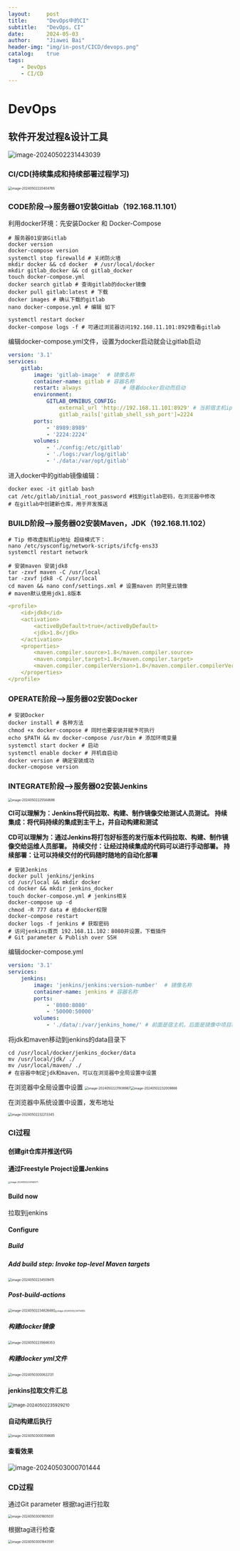 ```yaml
---
layout:     post
title:      "DevOps中的CI"
subtitle:   "DevOps，CI"
date:       2024-05-03
author:     "Jiawei Bai"
header-img: "img/in-post/CICD/devops.png"
catalog:    true
tags:
    - DevOps
    - CI/CD
---
```


# DevOps

##  软件开发过程&设计工具

<img src="/site/img/in-post/CICD/devops.png" alt="image-20240502231443039"/>

### CI/CD(持续集成和持续部署过程学习)

<img src="/site/img/in-post/CICD/image-20240502220404765.png" alt="image-20240502220404765" style="zoom: 50%;" />

### CODE阶段—>服务器01安装Gitlab（192.168.11.101）

利用docker环境：先安装Docker 和 Docker-Compose

```shell
# 服务器01安装Gitlab
docker version
docker-compose version
systemctl stop firewalld # 关闭防火墙
mkdir docker && cd docker  # /usr/local/docker
mkdir gitlab_docker && cd gitlab_docker
touch docker-compose.yml
docker search gitlab # 查询gitlab的docker镜像
docker pull gitlab:latest # 下载
docker images # 确认下载的gitlab
nano docker-compose.yml # 编辑 如下

systemctl restart docker
docker-compose logs -f # 可通过浏览器访问192.168.11.101:8929查看gitlab
```

编辑docker-compose.yml文件，设置为docker启动就会让gitlab启动

```yml
version: '3.1'
services:
	gitlab:
		image: 'gitlab-image'  # 镜像名称
		container-name: gitlab # 容器名称
		restart: always				# 随着docker启动而启动
		environment:
			GITLAB_OMNIBUS_CONFIG:
				external_url 'http://192.168.11.101:8929' # 当前宿主机ip
				gitlab_rails['gitlab_shell_ssh_port']=2224
		ports:
			- '8989:8989'
			- '2224:2224'
		volumes:
			- './config:/etc/gitlab'
			- './logs:/var/log/gitlab'
			- './data:/var/opt/gitlab'
```

进入docker中的gitlab镜像编辑：

```shell
docker exec -it gitlab bash
cat /etc/gitlab/initial_root_password #找到gitlab密码，在浏览器中修改
# 在gitlab中创建新仓库，用于开发推送
```



### BUILD阶段—>服务器02安装Maven，JDK（192.168.11.102）

```shell
# Tip 修改虚拟机ip地址 超级模式下：
nano /etc/sysconfig/network-scripts/ifcfg-ens33
systemctl restart network
```



```shell
# 安装maven 安装jdk8
tar -zxvf maven -C /usr/local
tar -zxvf jdk8 -C /usr/local
cd maven && nano conf/settings.xml # 设置maven 的阿里云镜像
# maven默认使用jdk1.8版本
```

```yml
<profile>
	<id>jdk8</id>
	<activation>
		<activeByDefault>true</activeByDefault>
		<jdk>1.8</jdk>
	</activation>
	<properties>
		<maven.compiler.source>1.8</maven.compiler.source>
		<maven.compiler,target>1.8</maven.compiler.target>
		<maven.compiler.compilerVersion>1.8</maven.compiler.compilerVersion>
	</properties>
</profile>
```



### OPERATE阶段—>服务器02安装Docker

```shell
# 安装Docker
docker install # 各种方法
chmod +x docker-compose # 同时也要安装并赋予可执行
echo $PATH && mv docker-compose /usr/bin # 添加环境变量
systemctl start docker # 启动
systemctl enable docker # 开机自启动
docker version # 确定安装成功
docker-cmopose version
```

### INTEGRATE阶段—>服务器02安装Jenkins

<img src="/site/img/in-post/CICD/image-20240502225544686.png" alt="image-20240502225544686" style="zoom: 50%;" />

**CI可以理解为：Jenkins将代码拉取、构建、制作镜像交给测试人员测试。**
**持续集成：将代码持续的集成到主干上，并自动构建和测试**

**CD可以理解为：通过Jenkins将打包好标签的发行版本代码拉取、构建、制作镜像交给运维人员部署。**
**持续交付：让经过持续集成的代码可以进行手动部署。**
**持续部署：让可以持续交付的代码随时随地的自动化部署**

```shell
# 安装Jenkins
docker pull jenkins/jenkins
cd /usr/local && mkdir docker
cd docker && mkdir jenkins_docker
touch docker-compose.yml # jenkins相关
docker-compose up -d
chmod -R 777 data # 给docker权限
docker-compose restart
docker logs -f jenkins # 获取密码
# 访问jenkins首页 192.168.11.102：8080并设置，下载插件
# Git parameter & Publish over SSH
```

编辑docker-compose.yml

```yml
version: '3.1'
services:
	jenkins:
		image: 'jenkins/jenkins:version-number'  # 镜像名称
		container-name: jenkins # 容器名称
		ports:
			- '8080:8080'
			- '50000:50000'
		volumes:
			- './data/:/var/jenkins_home/' # 前面是宿主机，后面是镜像中项目和插件的位置
```

将jdk和maven移动到jenkins的data目录下

```shell
cd /usr/local/docker/jenkins_docker/data
mv /usr/local/jdk/ ./
mv /usr/local/maven/ ./
# 在容器中制定jdk和maven，可以在浏览器中全局设置中设置
```

在浏览器中全局设置中设置
<img src="/site/img/in-post/CICD/image-20240502231938967.png" alt="image-20240502231938967" style="zoom: 50%;" /><img src="/site/img/in-post/CICD/image-20240502232009886.png" alt="image-20240502232009886" style="zoom:50%;" />

在浏览器中系统设置中设置，发布地址

<img src="/site/img/in-post/CICD/image-20240502232213345.png" alt="image-20240502232213345" style="zoom:50%;" />



### CI过程

#### 创建git仓库并推送代码

#### 通过Freestyle Project设置Jenkins

<img src="/site/img/in-post/CICD/image-20240502234148371.png" alt="image-20240502234148371" style="zoom: 33%;" />



#### Build now

拉取到jenkins

#### Configure

##### Build

##### Add build step: Invoke top-level Maven targets

<img src="/site/img/in-post/CICD/image-20240502234509415.png" alt="image-20240502234509415" style="zoom:50%;" />

##### Post-build-actions

<img src="/site/img/in-post/CICD/image-20240502234826480.png" alt="image-20240502234826480" style="zoom:50%;" /><img src="/site/img/in-post/CICD/image-20240502234714055.png" alt="image-20240502234714055" style="zoom: 33%;" />

##### 构建docker镜像

<img src="/site/img/in-post/CICD/image-20240502235646353.png" alt="image-20240502235646353" style="zoom:50%;" />

##### 构建docker yml文件

<img src="/site/img/in-post/CICD/image-20240503000622131.png" alt="image-20240503000622131" style="zoom:50%;" />

#### jenkins拉取文件汇总

<img src="/site/img/in-post/CICD/image-20240502235929210.png" alt="image-20240502235929210" style="zoom: 67%;" />

#### 自动构建后执行

<img src="/site/img/in-post/CICD/image.jpeg" alt="image-20240503000356685" style="zoom:50%;" />

#### 查看效果

![image-20240503000701444](/site/img/in-post/CICD/image-20240503000701444.png)

### CD过程

通过Git parameter 根据tag进行拉取

<img src="/site/img/in-post/CICD/image-20240503001605031.png" alt="image-20240503001605031" style="zoom:50%;" />

根据tag进行检查

<img src="/site/img/in-post/CICD/image-20240503001643591.png" alt="image-20240503001643591" style="zoom:50%;" />

